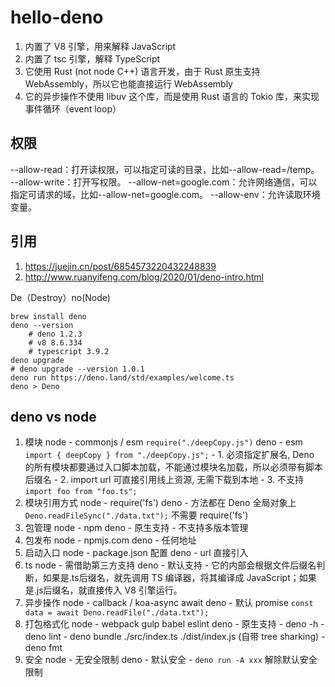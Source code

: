 # hello-deno

1. 内置了 V8 引擎，用来解释 JavaScript
2. 内置了 tsc 引擎，解释 TypeScript
3. 它使用 Rust (not node C++) 语言开发，由于 Rust 原生支持 WebAssembly，所以它也能直接运行 WebAssembly
4. 它的异步操作不使用 libuv 这个库，而是使用 Rust 语言的 Tokio 库，来实现事件循环（event loop）

## 权限
--allow-read：打开读权限，可以指定可读的目录，比如--allow-read=/temp。
--allow-write：打开写权限。
--allow-net=google.com：允许网络通信，可以指定可请求的域，比如--allow-net=google.com。
--allow-env：允许读取环境变量。

## 引用
1. https://juejin.cn/post/6854573220432248839
2. http://www.ruanyifeng.com/blog/2020/01/deno-intro.html

De（Destroy）no(Node)

```
brew install deno
deno --version
    # deno 1.2.3
    # v8 8.6.334
    # typescript 3.9.2
deno upgrade
# deno upgrade --version 1.0.1
deno run https://deno.land/std/examples/welcome.ts
deno > Deno
```

## deno vs node

1. 模块
    node - commonjs / esm `require("./deepCopy.js")`
    deno - esm `import { deepCopy } from "./deepCopy.js";`
         - 1. 必须指定扩展名, Deno 的所有模块都要通过入口脚本加载，不能通过模块名加载，所以必须带有脚本后缀名
         - 2. import url 可直接引用线上资源, 无需下载到本地
         - 3. 不支持 `import foo from "foo.ts";`
2. 模块引用方式
    node - require('fs')
    deno - 方法都在 Deno 全局对象上 `Deno.readFileSync("./data.txt");` 不需要 require('fs')
3. 包管理
    node - npm
    deno - 原生支持
         - 不支持多版本管理
4. 包发布
    node - npmjs.com
    deno - 任何地址
5. 启动入口
    node - package.json 配置
    deno - url 直接引入
6. ts
    node - 需借助第三方支持
    deno - 默认支持
         - 它的内部会根据文件后缀名判断，如果是.ts后缀名，就先调用 TS 编译器，将其编译成 JavaScript；如果是.js后缀名，就直接传入 V8 引擎运行。
7. 异步操作
    node - callback / koa-async await
    deno - 默认 promise `const data = await Deno.readFile("./data.txt");`
8. 打包格式化
    node - webpack gulp babel eslint
    deno - 原生支持
         - deno -h
         - deno lint
         - deno bundle ./src/index.ts ./dist/index.js (自带 tree sharking)
         - deno fmt
9. 安全
    node - 无安全限制
    deno - 默认安全
         - `deno run -A xxx` 解除默认安全限制